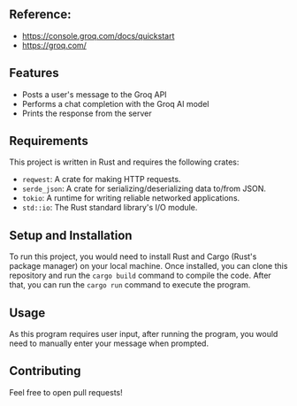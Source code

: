 ## Reference:
- https://console.groq.com/docs/quickstart
- https://groq.com/

## Features

- Posts a user's message to the Groq API
- Performs a chat completion with the Groq AI model
- Prints the response from the server

## Requirements

This project is written in Rust and requires the following crates:

- `reqwest`: A crate for making HTTP requests.
- `serde_json`: A crate for serializing/deserializing data to/from JSON.
- `tokio`: A runtime for writing reliable networked applications.
- `std::io`: The Rust standard library's I/O module.

## Setup and Installation

To run this project, you would need to install Rust and Cargo (Rust's package manager) on your local machine. Once installed, you can clone this repository and run the `cargo build` command to compile the code. After that, you can run the `cargo run` command to execute the program.

## Usage

As this program requires user input, after running the program, you would need to manually enter your message when prompted.

## Contributing

Feel free to open pull requests!
